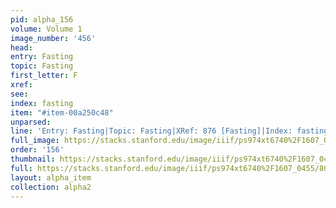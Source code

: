 ```yaml
---
pid: alpha_156
volume: Volume 1
image_number: '456'
head: 
entry: Fasting
topic: Fasting
first_letter: F
xref: 
see: 
index: fasting
item: "#item-00a250c48"
unparsed: 
line: 'Entry: Fasting|Topic: Fasting|XRef: 876 [Fasting]|Index: fasting|#item-00a250c48'
full_image: https://stacks.stanford.edu/image/iiif/ps974xt6740%2F1607_0455/full/full/0/default.jpg
order: '156'
thumbnail: https://stacks.stanford.edu/image/iiif/ps974xt6740%2F1607_0455/full/100,/0/default.jpg
full: https://stacks.stanford.edu/image/iiif/ps974xt6740%2F1607_0455/801,3771,2959,368/full/0/default.jpg
layout: alpha_item
collection: alpha2
---
```

